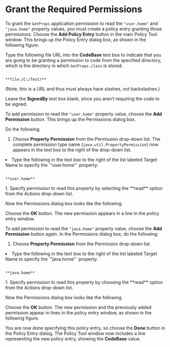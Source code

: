 
# Grant the Required Permissions

To grant the `GetProps` application permission to read the `"user.home"` and `"java.home"` property values, you must create a policy entry granting those permissions. Choose the **Add Policy Entry** button in the main Policy Tool window. This brings up the Policy Entry dialog box, as shown in the following figure.

Type the following file URL into the **CodeBase** text box to indicate that you are going to be granting a permission to code from the specified directory, which is the directory in which `GetProps.class` is stored.

```

**file:/C:/Test/**

```

(Note, this is a URL and thus must always have slashes, not backslashes.)

Leave the **SignedBy** text box blank, since you aren't requiring the code to be signed.

To add permission to read the `"user.home"` property value, choose the **Add Permission** button. This brings up the Permissions dialog box.

Do the following.

1. Choose **Property Permission** from the Permission drop-down list. The complete permission type name (`java.util.PropertyPermission`) now appears in the text box to the right of the drop-down list.
<li>Type the following in the text box to the right of the list labeled Target Name to specify the `"user.home"` property:
<pre><code>
**user.home**
</code></pre>
</li>
1. Specify permission to read this property by selecting the **read** option from the Actions drop-down list.

Now the Permissions dialog box looks like the following.

Choose the **OK** button. The new permission appears in a line in the policy entry window.

To add permission to read the `"java.home"` property value, choose the **Add Permission** button again. In the Permissions dialog box, do the following:

1. Choose **Property Permission** from the Permission drop-down list.
<li>Type the following in the text box to the right of the list labeled Target Name to specify the `"java.home"` property:
<pre><code>
**java.home**
</code></pre>
</li>
1. Specify permission to read this property by choosing the **read** option from the Actions drop-down list.

Now the Permissions dialog box looks like the following.

Choose the **OK** button. The new permission and the previously added permission appear in lines in the policy entry window, as shown in the following figure.

You are now done specifying this policy entry, so choose the **Done** button in the Policy Entry dialog. The Policy Tool window now includes a line representing the new policy entry, showing the **CodeBase** value.
